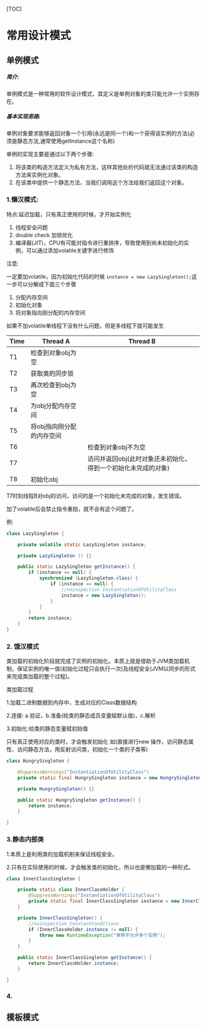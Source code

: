 [TOC]

# 常用设计模式



## 单例模式



##### 简介: 

单例模式是一种常用的软件设计模式，其定义是单例对象的类只能允许一个实例存在。



##### 基本实现思路:

单例对象要求能够返回对象一个引用(永远是同一个)和一个获得该实例的方法(必须是静态方法,通常使用getInstance这个名称)

单例的实现主要是通过以下两个步骤:

1. 将该类的构造方法定义为私有方法，这样其他处的代码就无法通过该类的构造方法来实例化对象。
2. 在该类中提供一个静态方法，当我们调用这个方法给我们返回这个对象。



### 1.懒汉模式:
特点:延迟加载，只有真正使用的时候，才开始实例化
1) 线程安全问题
2) double check 加锁优化
3) 编译器(JIT)，CPU有可能对指令进行重排序，导致使用到尚未初始化的实例，可以通过添加volatile关键字进行修饰



注意:

一定要加volatile，因为初始化代码的时候 `instance = new LazySingleton();`这一步可以分解成下面三个步骤
1. 分配内存空间
2. 初始化对象
3. 将对象指向刚分配的内存空间



如果不加volatile单线程下没有什么问题，但是多线程下就可能发生

| Time | Thread A                  | Thread B                                                     |
| ---- | ------------------------- | ------------------------------------------------------------ |
| T1   | 检查到对象obj为空         |                                                              |
| T2   | 获取类的同步锁            |                                                              |
| T3   | 再次检查到obj为空         |                                                              |
| T4   | 为obj分配内存空间         |                                                              |
| T5   | 将obj指向刚分配的内存空间 |                                                              |
| T6   |                           | 检查到对象obj不为空                                          |
| T7   |                           | 访问并返回obj(此时对象还未初始化，得到一个初始化未完成的对象) |
| T8   | 初始化obj                 |                                                              |

T7时刻线程B对obj的访问，访问的是一个初始化未完成的对象，发生错误。

加了volatile后会禁止指令重拍，就不会有这个问题了。

例:

```java
class LazySingleton {

    private volatile static LazySingleton instance;

    private LazySingleton () {}

    public static LazySingleton getInstance() {
        if (instance == null) {
            synchronized (LazySingleton.class) {
                if (instance == null) {
                    //noinspection InstantiationOfUtilityClass
                    instance = new LazySingleton();
                }
            }
        }
        return instance;
    }
}
```




### 2. 饿汉模式
类加载的初始化阶段就完成了实例的初始化。本质上就是借助于JVM类加载机制，保证实例的唯一值(初始化过程只会执行一次)及线程安全(JVM以同步的形式来完成类加载的整个过程)。

类加载过程

1.加载二进制数据到内存中，生成对应的Class数据结构

2.连接: a.验证，b.准备(给类的静态成员变量赋默认值)，c.解析

3.初始化:给类的静态变量赋初始值

只有真正使用对应的类时，才会触发初始化 如(直接进行new 操作，访问静态属性、访问静态方法，用反射访问类，初始化一个类的子类等)





```java
class HungrySingleton {

    @SuppressWarnings("InstantiationOfUtilityClass")
    private static final HungrySingleton instance = new HungrySingleton();

    private HungrySingleton() {}

    public static HungrySingleton getInstance() {
        return instance;
    }

}
```



### 3.静态内部类

1.本质上是利用类的加载机制来保证线程安全。

2.只有在实际使用的时候，才会触发类的初始化，所以也是懒加载的一种形式。

```java
class InnerClassSingleton {

    private static class InnerClassHolder {
        @SuppressWarnings("InstantiationOfUtilityClass")
        private static final InnerClassSingleton instance = new InnerClassSingleton();
    }

    private InnerClassSingleton() {
        //noinspection ConstantConditions
        if (InnerClassHolder.instance != null) {
            throw new RuntimeException("单例不允许多个实例");
        }
    }

    public static InnerClassSingleton getInstance() {
        return InnerClassHolder.instance;
    }

}
```



### 4.





## 模板模式











































